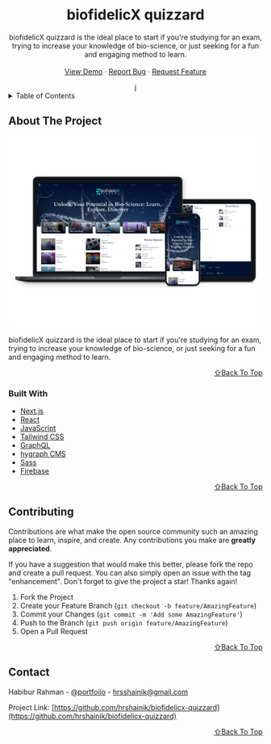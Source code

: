 <!-- PROJECT LOGO -->
<div align="center">
  <h1 align="center">biofidelicX quizzard</h1>

  <p align="center">
    biofidelicX quizzard is the ideal place to start if you're studying for an exam, trying to increase your knowledge of bio-science, or just seeking for a fun and engaging method to learn.
    <br />
    <br />
    <a href="https://biofidelicx-quizzard.vercel.app/">View Demo</a>
    ·
    <a href="https://github.com/hrshainik/biofidelicx-quizzard/issues">Report Bug</a>
    ·
    <a href="https://github.com/hrshainik/biofidelicx-quizzard/issues">Request Feature</a>
  </p>j
</div>

<!-- TABLE OF CONTENTS -->
<details>
  <summary>Table of Contents</summary>
  <ol>
    <li>
      <a href="#about-the-project">About The Project</a>
      <ul>
        <li><a href="#built-with">Built With</a></li>
      </ul>
    </li>
    <li><a href="#contributing">Contributing</a></li>
    <li><a href="#contact">Contact</a></li>
  </ol>
</details>

<!-- ABOUT THE PROJECT -->

## About The Project

[![Product Name Screen Shot][product-screenshot]](https://biofidelicx-quizzard.vercel.app/)

biofidelicX quizzard is the ideal place to start if you're studying for an exam, trying to increase your knowledge of bio-science, or just seeking for a fun and engaging method to learn.

<p align="right"><a href="#top">⇧Back To Top</a></p>

### Built With

- [Next.js](https://nextjs.org/)
- [React](https://reactjs.org/)
- [JavaScript](https://developer.mozilla.org/en-US/docs/Web/JavaScript)
- [Tailwind CSS](https://tailwindcss.com/)
- [GraphQL](https://graphql.org/)
- [hygraph CMS](https://hygraph.com/)
- [Sass](https://sass-lang.com/)
- [Firebase](https://firebase.google.com/)

<p align="right"><a href="#top">⇧Back To Top</a></p>

<!-- CONTRIBUTING -->

## Contributing

Contributions are what make the open source community such an amazing place to learn, inspire, and create. Any contributions you make are **greatly appreciated**.

If you have a suggestion that would make this better, please fork the repo and create a pull request. You can also simply open an issue with the tag "enhancement".
Don't forget to give the project a star! Thanks again!

1. Fork the Project
2. Create your Feature Branch (`git checkout -b feature/AmazingFeature`)
3. Commit your Changes (`git commit -m 'Add some AmazingFeature'`)
4. Push to the Branch (`git push origin feature/AmazingFeature`)
5. Open a Pull Request

<p align="right"><a href="#top">⇧Back To Top</a></p>

<!-- CONTACT -->

## Contact

Habibur Rahman - [@portfoilo](https://hrshainik.me) - hrsshainik@gmail.com

Project Link: [https://github.com/hrshainik/biofidelicx-quizzard](https://github.com/hrshainik/biofidelicx-quizzard)

<p align="right"><a href="#top">⇧Back To Top</a></p>

[product-screenshot]: public/product.jpg
